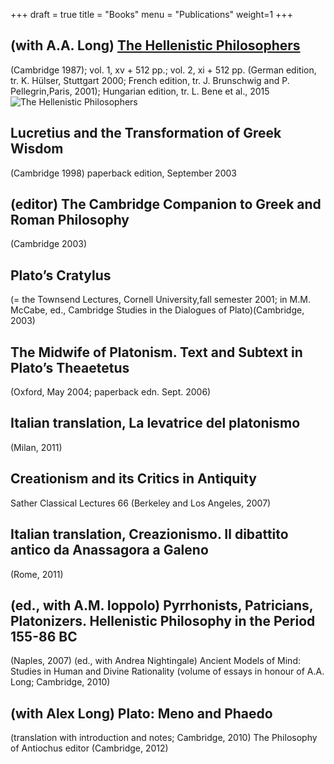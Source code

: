 +++
draft = true
title = "Books"
menu = "Publications"
weight=1
+++

## (with A.A. Long) [The Hellenistic Philosophers](http://www.cambridge.org/catalogue/catalogue.asp?isbn=0521275563)
(Cambridge 1987); vol. 1, xv + 512 pp.; vol. 2, xi + 512 pp. (German edition, tr. K. Hülser, Stuttgart 2000; French edition, tr. J. Brunschwig and P. Pellegrin,Paris, 2001); Hungarian edition, tr. L. Bene et al., 2015
![The Hellenistic Philosophers](/LS.gif)

## Lucretius and the Transformation of Greek Wisdom
(Cambridge 1998)
paperback edition, September 2003


## (editor) The Cambridge Companion to Greek and Roman Philosophy
(Cambridge 2003)


## Plato’s Cratylus
(= the Townsend Lectures, Cornell University,fall semester 2001; in M.M. McCabe, ed., Cambridge Studies in the Dialogues of Plato)(Cambridge, 2003)


## The Midwife of Platonism. Text and Subtext in Plato’s Theaetetus
(Oxford, May 2004; paperback edn. Sept. 2006)


## Italian translation, La levatrice del platonismo
(Milan, 2011)


## Creationism and its Critics in Antiquity
Sather Classical Lectures 66
(Berkeley and Los Angeles, 2007)


## Italian translation, Creazionismo. Il dibattito antico da Anassagora a Galeno
(Rome, 2011)


## (ed., with A.M. Ioppolo) Pyrrhonists, Patricians, Platonizers. Hellenistic Philosophy in the Period 155-86 BC
(Naples, 2007)
(ed., with Andrea Nightingale) Ancient Models of Mind: Studies in Human and Divine Rationality
(volume of essays in honour of A.A. Long; Cambridge, 2010)


## (with Alex Long) Plato: Meno and Phaedo
(translation with introduction and notes; Cambridge, 2010)
The Philosophy of Antiochus
editor (Cambridge, 2012)
